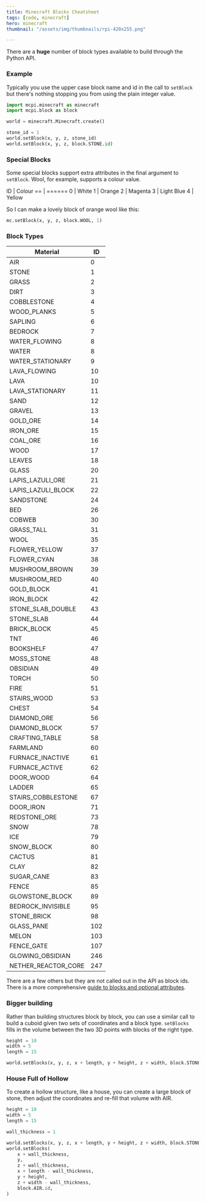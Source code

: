 ```yaml
---
title: Minecraft Blocks Cheatsheet
tags: [code, minecraft]
hero: minecraft
thumbnail: "/assets/img/thumbnails/rpi-420x255.png"

---
```


There are a **huge** number of block types available to build through the Python API.

### Example

Typically you use the upper case block name and id in the call to <code>setBlock</code> but
there's nothing stopping you from using the plain integer value.

```python
import mcpi.minecraft as minecraft
import mcpi.block as block

world = minecraft.Minecraft.create()

stone_id = 1
world.setBlock(x, y, z, stone_id)
world.setBlock(x, y, z, block.STONE.id)
```

### Special Blocks

Some special blocks support extra attributes in the final argument to
<code>setBlock</code>. Wool, for example, supports a colour value.

ID | Colour
== | ======
0 | White
1 | Orange
2 | Magenta
3 | Light Blue
4 | Yellow

So I can make a lovely block of orange wool like this:

```python
mc.setBlock(x, y, z, block.WOOL, 1)
```

### Block Types

| Material            | ID  |
| ------------------- | --- |
| AIR                 | 0   |
| STONE               | 1   |
| GRASS               | 2   |
| DIRT                | 3   |
| COBBLESTONE         | 4   |
| WOOD_PLANKS         | 5   |
| SAPLING             | 6   |
| BEDROCK             | 7   |
| WATER_FLOWING       | 8   |
| WATER               | 8   |
| WATER_STATIONARY    | 9   |
| LAVA_FLOWING        | 10  |
| LAVA                | 10  |
| LAVA_STATIONARY     | 11  |
| SAND                | 12  |
| GRAVEL              | 13  |
| GOLD_ORE            | 14  |
| IRON_ORE            | 15  |
| COAL_ORE            | 16  |
| WOOD                | 17  |
| LEAVES              | 18  |
| GLASS               | 20  |
| LAPIS_LAZULI_ORE    | 21  |
| LAPIS_LAZULI_BLOCK  | 22  |
| SANDSTONE           | 24  |
| BED                 | 26  |
| COBWEB              | 30  |
| GRASS_TALL          | 31  |
| WOOL                | 35  |
| FLOWER_YELLOW       | 37  |
| FLOWER_CYAN         | 38  |
| MUSHROOM_BROWN      | 39  |
| MUSHROOM_RED        | 40  |
| GOLD_BLOCK          | 41  |
| IRON_BLOCK          | 42  |
| STONE_SLAB_DOUBLE   | 43  |
| STONE_SLAB          | 44  |
| BRICK_BLOCK         | 45  |
| TNT                 | 46  |
| BOOKSHELF           | 47  |
| MOSS_STONE          | 48  |
| OBSIDIAN            | 49  |
| TORCH               | 50  |
| FIRE                | 51  |
| STAIRS_WOOD         | 53  |
| CHEST               | 54  |
| DIAMOND_ORE         | 56  |
| DIAMOND_BLOCK       | 57  |
| CRAFTING_TABLE      | 58  |
| FARMLAND            | 60  |
| FURNACE_INACTIVE    | 61  |
| FURNACE_ACTIVE      | 62  |
| DOOR_WOOD           | 64  |
| LADDER              | 65  |
| STAIRS_COBBLESTONE  | 67  |
| DOOR_IRON           | 71  |
| REDSTONE_ORE        | 73  |
| SNOW                | 78  |
| ICE                 | 79  |
| SNOW_BLOCK          | 80  |
| CACTUS              | 81  |
| CLAY                | 82  |
| SUGAR_CANE          | 83  |
| FENCE               | 85  |
| GLOWSTONE_BLOCK     | 89  |
| BEDROCK_INVISIBLE   | 95  |
| STONE_BRICK         | 98  |
| GLASS_PANE          | 102 |
| MELON               | 103 |
| FENCE_GATE          | 107 |
| GLOWING_OBSIDIAN    | 246 |
| NETHER_REACTOR_CORE | 247 |

There are a few others but they are not called out in the API as block ids. There is
a more comprehensive <a href="http://minecraft.gamepedia.com/Pocket_Edition_data_values">guide to blocks and optional attributes</a>.

### Bigger building

Rather than building structures block by block, you can use a similar call to build
a cuboid given two sets of coordinates and a block type. <code>setBlocks</code> fills in
the volume between the two 3D points with blocks of the right type.

```python
height = 10
width = 5
length = 15

world.setBlocks(x, y, z, x + length, y + height, z + width, block.STONE.id)
```

### House Full of Hollow

To create a hollow structure, like a house, you can create a large block of stone, then
adjust the coordinates and re-fill that volume with AIR.

```python
height = 10
width = 5
length = 15

wall_thickness = 1

world.setBlocks(x, y, z, x + length, y + height, z + width, block.STONE.id)
world.setBlocks(
    x + wall_thickness,
    y,
    z + wall_thickness,
    x + length - wall_thickness,
    y + height,
    z + width - wall_thickness,
    block.AIR.id,
)
```
